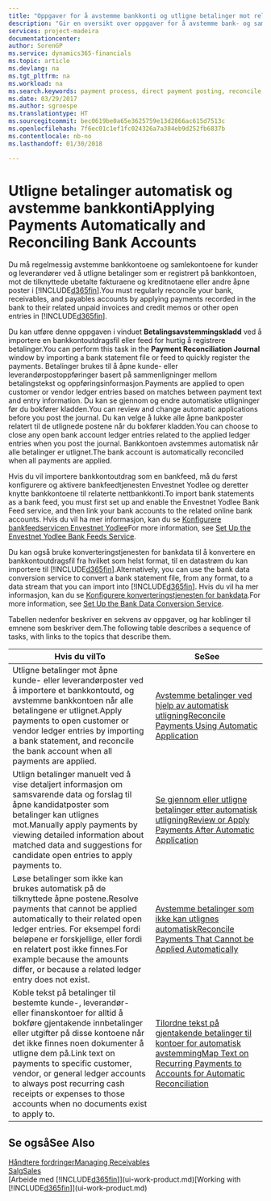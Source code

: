 ```yaml
---
title: "Oppgaver for å avstemme bankkonti og utligne betalinger mot relaterte poster | Microsoft-dokumentasjon"
description: "Gir en oversikt over oppgaver for å avstemme bank- og samlekontiene, bokføre innbetalinger og utgifter og utligne betalinger automatisk."
services: project-madeira
documentationcenter: 
author: SorenGP
ms.service: dynamics365-financials
ms.topic: article
ms.devlang: na
ms.tgt_pltfrm: na
ms.workload: na
ms.search.keywords: payment process, direct payment posting, reconcile payment, expenses, cash receipts
ms.date: 03/29/2017
ms.author: sgroespe
ms.translationtype: HT
ms.sourcegitcommit: bec0619be0a65e3625759e13d2866ac615d7513c
ms.openlocfilehash: 7f6ec01c1ef1fc024326a7a384eb9d252fb6837b
ms.contentlocale: nb-no
ms.lasthandoff: 01/30/2018

---
```

# <a name="applying-payments-automatically-and-reconciling-bank-accounts"></a><span data-ttu-id="62ce0-103">Utligne betalinger automatisk og avstemme bankkonti</span><span class="sxs-lookup"><span data-stu-id="62ce0-103">Applying Payments Automatically and Reconciling Bank Accounts</span></span>
<span data-ttu-id="62ce0-104">Du må regelmessig avstemme bankkontoene og samlekontoene for kunder og leverandører ved å utligne betalinger som er registrert på bankkontoen, mot de tilknyttede ubetalte fakturaene og kreditnotaene eller andre åpne poster i [!INCLUDE[d365fin](includes/d365fin_long_md.md)].</span><span class="sxs-lookup"><span data-stu-id="62ce0-104">You must regularly reconcile your bank, receivables, and payables accounts by applying payments recorded in the bank to their related unpaid invoices and credit memos or other open entries in [!INCLUDE[d365fin](includes/d365fin_long_md.md)].</span></span>  

<span data-ttu-id="62ce0-105">Du kan utføre denne oppgaven i vinduet **Betalingsavstemmingskladd** ved å importere en bankkontoutdragsfil eller feed for hurtig å registrere betalinger.</span><span class="sxs-lookup"><span data-stu-id="62ce0-105">You can perform this task in the **Payment Reconciliation Journal** window by importing a bank statement file or feed to quickly register the payments.</span></span> <span data-ttu-id="62ce0-106">Betalinger brukes til å åpne kunde- eller leverandørpostoppføringer basert på sammenligninger mellom betalingstekst og oppføringsinformasjon.</span><span class="sxs-lookup"><span data-stu-id="62ce0-106">Payments are applied to open customer or vendor ledger entries based on matches between payment text and entry information.</span></span> <span data-ttu-id="62ce0-107">Du kan se gjennom og endre automatiske utligninger før du bokfører kladden.</span><span class="sxs-lookup"><span data-stu-id="62ce0-107">You can review and change automatic applications before you post the journal.</span></span> <span data-ttu-id="62ce0-108">Du kan velge å lukke alle åpne bankposter relatert til de utlignede postene når du bokfører kladden.</span><span class="sxs-lookup"><span data-stu-id="62ce0-108">You can choose to close any open bank account ledger entries related to the applied ledger entries when you post the journal.</span></span> <span data-ttu-id="62ce0-109">Bankkontoen avstemmes automatisk når alle betalinger er utlignet.</span><span class="sxs-lookup"><span data-stu-id="62ce0-109">The bank account is automatically reconciled when all payments are applied.</span></span>  

<span data-ttu-id="62ce0-110">Hvis du vil importere bankkontoutdrag som en bankfeed, må du først konfigurere og aktivere bankfeedtjenesten Envestnet Yodlee og deretter knytte bankkontoene til relaterte nettbankkonti.</span><span class="sxs-lookup"><span data-stu-id="62ce0-110">To import bank statements as a bank feed, you must first set up and enable the Envestnet Yodlee Bank Feed service, and then link your bank accounts to the related online bank accounts.</span></span> <span data-ttu-id="62ce0-111">Hvis du vil ha mer informasjon, kan du se [Konfigurere bankfeedservicen Envestnet Yodlee](bank-how-setup-bank-statement-service.md)</span><span class="sxs-lookup"><span data-stu-id="62ce0-111">For more information, see [Set Up the Envestnet Yodlee Bank Feeds Service](bank-how-setup-bank-statement-service.md).</span></span>  

<span data-ttu-id="62ce0-112">Du kan også bruke konverteringstjenesten for bankdata til å konvertere en bankkontoutdragsfil fra hvilket som helst format, til en datastrøm du kan importere til [!INCLUDE[d365fin](includes/d365fin_long_md.md)].</span><span class="sxs-lookup"><span data-stu-id="62ce0-112">Alternatively, you can use the bank data conversion service to convert a bank statement file, from any format, to a data stream that you can import into [!INCLUDE[d365fin](includes/d365fin_long_md.md)].</span></span> <span data-ttu-id="62ce0-113">Hvis du vil ha mer informasjon, kan du se [Konfigurere konverteringstjenesten for bankdata](bank-how-setup-bank-data-conversion-service.md).</span><span class="sxs-lookup"><span data-stu-id="62ce0-113">For more information, see [Set Up the Bank Data Conversion Service](bank-how-setup-bank-data-conversion-service.md).</span></span>  

<span data-ttu-id="62ce0-114">Tabellen nedenfor beskriver en sekvens av oppgaver, og har koblinger til emnene som beskriver dem.</span><span class="sxs-lookup"><span data-stu-id="62ce0-114">The following table describes a sequence of tasks, with links to the topics that describe them.</span></span>  

| <span data-ttu-id="62ce0-115">Hvis du vil</span><span class="sxs-lookup"><span data-stu-id="62ce0-115">To</span></span> | <span data-ttu-id="62ce0-116">Se</span><span class="sxs-lookup"><span data-stu-id="62ce0-116">See</span></span> |
| --- | --- |
| <span data-ttu-id="62ce0-117">Utligne betalinger mot åpne kunde- eller leverandørposter ved å importere et bankkontoutd, og avstemme bankkontoen når alle betalingene er utlignet.</span><span class="sxs-lookup"><span data-stu-id="62ce0-117">Apply payments to open customer or vendor ledger entries by importing a bank statement, and reconcile the bank account when all payments are applied.</span></span> |[<span data-ttu-id="62ce0-118">Avstemme betalinger ved hjelp av automatisk utligning</span><span class="sxs-lookup"><span data-stu-id="62ce0-118">Reconcile Payments Using Automatic Application</span></span>](receivables-how-reconcile-payments-auto-application.md) |
| <span data-ttu-id="62ce0-119">Utlign betalinger manuelt ved å vise detaljert informasjon om samsvarende data og forslag til åpne kandidatposter som betalinger kan utlignes mot.</span><span class="sxs-lookup"><span data-stu-id="62ce0-119">Manually apply payments by viewing detailed information about matched data and suggestions for candidate open entries to apply payments to.</span></span> |[<span data-ttu-id="62ce0-120">Se gjennom eller utligne betalinger etter automatisk utligning</span><span class="sxs-lookup"><span data-stu-id="62ce0-120">Review or Apply Payments After Automatic Application</span></span>](receivables-how-review-apply-payments-auto-application.md) |
| <span data-ttu-id="62ce0-121">Løse betalinger som ikke kan brukes automatisk på de tilknyttede åpne postene.</span><span class="sxs-lookup"><span data-stu-id="62ce0-121">Resolve payments that cannot be applied automatically to their related open ledger entries.</span></span> <span data-ttu-id="62ce0-122">For eksempel fordi beløpene er forskjellige, eller fordi en relatert post ikke finnes.</span><span class="sxs-lookup"><span data-stu-id="62ce0-122">For example because the amounts differ, or because a related ledger entry does not exist.</span></span> |[<span data-ttu-id="62ce0-123">Avstemme betalinger som ikke kan utlignes automatisk</span><span class="sxs-lookup"><span data-stu-id="62ce0-123">Reconcile Payments That Cannot be Applied Automatically</span></span>](receivables-how-reconcile-payments-cannot-apply-auto.md) |
| <span data-ttu-id="62ce0-124">Koble tekst på betalinger til bestemte kunde-, leverandør- eller finanskontoer for alltid å bokføre gjentakende innbetalinger eller utgifter på disse kontoene når det ikke finnes noen dokumenter å utligne dem på.</span><span class="sxs-lookup"><span data-stu-id="62ce0-124">Link text on payments to specific customer, vendor, or general ledger accounts to always post recurring cash receipts or expenses to those accounts when no documents exist to apply to.</span></span> |[<span data-ttu-id="62ce0-125">Tilordne tekst på gjentakende betalinger til kontoer for automatisk avstemming</span><span class="sxs-lookup"><span data-stu-id="62ce0-125">Map Text on Recurring Payments to Accounts for Automatic Reconciliation</span></span>](receivables-how-map-text-recurring-payments-accounts-auto-reconcilliation.md) |

## <a name="see-also"></a><span data-ttu-id="62ce0-126">Se også</span><span class="sxs-lookup"><span data-stu-id="62ce0-126">See Also</span></span>
[<span data-ttu-id="62ce0-127">Håndtere fordringer</span><span class="sxs-lookup"><span data-stu-id="62ce0-127">Managing Receivables</span></span>](receivables-manage-receivables.md)  
[<span data-ttu-id="62ce0-128">Salg</span><span class="sxs-lookup"><span data-stu-id="62ce0-128">Sales</span></span>](sales-manage-sales.md)  
<span data-ttu-id="62ce0-129">[Arbeide med [!INCLUDE[d365fin](includes/d365fin_md.md)]](ui-work-product.md)</span><span class="sxs-lookup"><span data-stu-id="62ce0-129">[Working with [!INCLUDE[d365fin](includes/d365fin_md.md)]](ui-work-product.md)</span></span>

